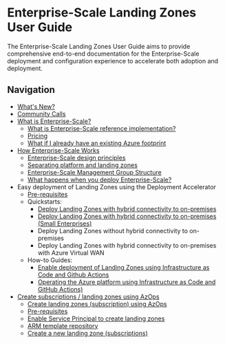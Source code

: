 # Enterprise-Scale Landing Zones User Guide

The Enterprise-Scale Landing Zones User Guide aims to provide comprehensive end-to-end documentation for the Enterprise-Scale deployment and configuration experience to accelerate both adoption and deployment. 

## Navigation

* [What's New?](./Whats-new)
* [Community Calls](./Community-Calls)
* [What is Enterprise-Scale?](./What-is-Enterprise-Scale)
  * [What is Enterprise-Scale reference implementation?](./What-is-Enterprise-Scale#what-is-enterprise-scale-reference-implementation)
  * [Pricing](./What-is-Enterprise-Scale#pricing)
  * [What if I already have an existing Azure footprint](./What-is-Enterprise-Scale#what-if-i-already-have-an-existing-azure-footprint)
* [How Enterprise-Scale Works](./How-Enterprise-Scale-Works)
  * [Enterprise-Scale design principles](./How-Enterprise-Scale-Works#enterprise-scale-design-principles)
  * [Separating platform and landing zones](./How-Enterprise-Scale-Works#separating-platform-and-landing-zones)
  * [Enterprise-Scale Management Group Structure](./How-Enterprise-Scale-Works#enterprise-scale-management-group-structure)
  * [What happens when you deploy Enterprise-Scale?](./How-Enterprise-Scale-Works#what-happens-when-you-deploy-enterprise-scale)
* Easy deployment of Landing Zones using the Deployment Accelerator
  * [Pre-requisites](./Deploying-Enterprise-Scale-Pre-requisites)
  * Quickstarts:
    * [Deploy Landing Zones with hybrid connectivity to on-premises](./Deploying-Enterprise-Scale-AdvWorks)
    * [Deploy Landing Zones with hybrid connectivity to on-premises (Small Enterprises)](./Deploying-Enterprise-Scale-TreyResearch)
    * Deploy Landing Zones without hybrid connectivity to on-premises
    * Deploy Landing Zones with hybrid connectivity to on-premises with Azure Virtual WAN
  * How-to Guides:
    * [Enable deployment of Landing Zones using Infrastructure as Code and Github Actions](./Deploying-Enterprise-Scale-IaC-Github)
    * [Operating the Azure platform using Infrastructure as Code and GitHub Actions)](./Deploying-Enterprise-Scale#operating-the-azure-platform-using-azops-infrastructure-as-code-with-github-actions)
* [Create subscriptions / landing zones using AzOps](./Create-Landingzones)
  * [Create landing zones (subscription) using AzOps](./Create-Landingzones#create-landing-zones-subscription-using-azops)
  * [Pre-requisites](./Create-Landingzones.md#pre-requisites)
  * [Enable Service Principal to create landing zones](./Create-Landingzones#enable-service-principal-to-create-landing-zones)
  * [ARM template repository](./Create-Landingzones#arm-template-repository)
  * [Create a new landing zone (subscriptions)](./Create-Landingzones#create-a-new-landing-zone-subscriptions)